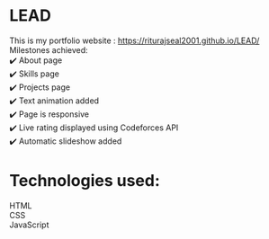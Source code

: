 # LEAD
This is my portfolio website :
https://riturajseal2001.github.io/LEAD/
Milestones achieved:<br /> 
✔️ About page<br /> 
✔️ Skills page<br /> 
✔️ Projects page<br /> 
✔️ Text animation added<br /> 
✔️ Page is responsive<br /> 
✔️ Live rating displayed using Codeforces API<br /> 
✔️ Automatic slideshow added<br /> 

# Technologies used:
HTML<br /> 
CSS<br /> 
JavaScript<br /> 
